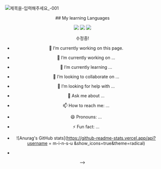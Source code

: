 ![제목을-입력해주세요_-001](https://github.com/m-i-n-s-u/m-i-n-s-u/assets/127494446/32816a76-d40f-46c4-b270-b899fd7942e8)

<div align="center">
## My learning Languages




<img src="https://img.shields.io/badge/C++-3766AB?style=flat-square&logo=C%2B%2B&logoColor=white"/></a>
<img src="https://img.shields.io/badge/Python-3766AB?style=flat-square&logo=Python&logoColor=white"/></a>
<img src="https://img.shields.io/badge/Java-3766AB?style=flat-square&logo=OpenJDK&logoColor=white"/></a>

수정중! 


- 🔭 I’m currently working on this page. 




- 🔭 I’m currently working on ...
- 🌱 I’m currently learning ...
- 👯 I’m looking to collaborate on ...
- 🤔 I’m looking for help with ...
- 💬 Ask me about ...
- 📫 How to reach me: ...
- 😄 Pronouns: ...
- ⚡ Fun fact: ...

-  ![Anurag's GitHub stats](https://github-readme-stats.vercel.app/api?username = m-i-n-s-u &show_icons=true&theme=radical)
-  
-->
</div>

